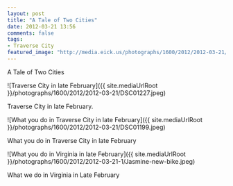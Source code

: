 ```yaml
---
layout: post
title: "A Tale of Two Cities"
date: 2012-03-21 13:56
comments: false
tags: 
- Traverse City
featured_image: "http://media.eick.us/photographs/1600/2012/2012-03-21/DSC01227.jpeg"
---
```

A Tale of Two Cities
 


![Traverse City in late February]({{ site.mediaUrlRoot }}/photographs/1600/2012/2012-03-21/DSC01227.jpeg)


Traverse City in late February.



![What you do in Traverse City in late February]({{ site.mediaUrlRoot }}/photographs/1600/2012/2012-03-21/DSC01199.jpeg)

What you do in Traverse City in late February



![What you do in Virginia in late February]({{ site.mediaUrlRoot }}/photographs/1600/2012/2012-03-21-1/Jasmine-new-bike.jpeg)


What we do in Virginia in Late February
